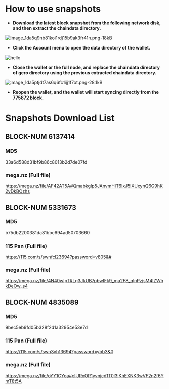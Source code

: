 # How to use snapshots

* **Download the latest block snapshot from the following network disk, and then extract the chaindata directory.**

![image_1da5q9hb81koi1rdj15b9ak3fr41n.png-18kB](http://static.zybuluo.com/erlenzi-han/0nbf83387yyvafrb8agdeyp4/image_1da5q9hb81koi1rdj15b9ak3fr41n.png)



* **Click the Account menu to open the data directory of the wallet.**

![hello](http://static.zybuluo.com/erlenzi-han/ainpbz554bxxf6hu952o2e9l/image_1da5pl77o1jhj1fhdfggfpi1p4e9.png)



* **Close the wallet or the full node, and replace the chaindata directory of gero directory using the previous extracted chaindata directory.**

![image_1da5ptjdt7as6q6fc1ijj1f7ot.png-28.1kB](http://static.zybuluo.com/erlenzi-han/gfg5d758wedytgl1vqkpts2q/image_1da5ptjdt7as6q6fc1ijj1f7ot.png)



* **Reopen the wallet, and the wallet will start syncing directly from the 775872 block.**



# Snapshots Download List

## BLOCK-NUM 6137414 

### MD5

33a6d588d31bf9b86c8013b2d7de07fd

### mega.nz (Full file)

https://mega.nz/file/AF42AT5A#QmabkgIp5JAnvmHIT6IxJ5lXUxynQ6G9hK2vDkBOzhs



## BLOCK-NUM 5331673

### MD5

b75db2200381da81bbc694ad50703660

### 115 Pan (Full file)

https://115.com/s/swnfcl23694?password=v805&#

### mega.nz (Full file)

https://mega.nz/file/4N40wIpT#Lq3JkUB7pbwIFk9_ma2F8_qInPzjsM4IZWhkDeOw_s4



## BLOCK-NUM 4835089

### MD5

9bec5eb9fd05b328f2d1a32954e53e7d

### 115 Pan (Full file)

https://115.com/s/swn3vh13694?password=ybb3&#

### mega.nz (Full file)

https://mega.nz/file/oYY1CYoa#cIlJRxOR1yvnjcd1T0l3IKhEXNK3wVF2n2f6YmT8t5A


